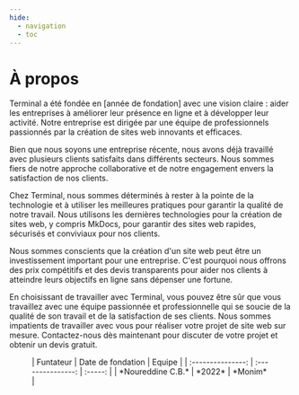 ```yaml
---
hide:
  - navigation
  - toc
---
```


# À propos

Terminal a été fondée en [année de fondation] avec une vision claire : aider les entreprises à améliorer leur présence en ligne et à développer leur activité. Notre entreprise est dirigée par une équipe de professionnels passionnés par la création de sites web innovants et efficaces.

Bien que nous soyons une entreprise récente, nous avons déjà travaillé avec plusieurs clients satisfaits dans différents secteurs. Nous sommes fiers de notre approche collaborative et de notre engagement envers la satisfaction de nos clients.

Chez Terminal, nous sommes déterminés à rester à la pointe de la technologie et à utiliser les meilleures pratiques pour garantir la qualité de notre travail. Nous utilisons les dernières technologies pour la création de sites web, y compris MkDocs, pour garantir des sites web rapides, sécurisés et conviviaux pour nos clients.

Nous sommes conscients que la création d'un site web peut être un investissement important pour une entreprise. C'est pourquoi nous offrons des prix compétitifs et des devis transparents pour aider nos clients à atteindre leurs objectifs en ligne sans dépenser une fortune.

En choisissant de travailler avec Terminal, vous pouvez être sûr que vous travaillez avec une équipe passionnée et professionnelle qui se soucie de la qualité de son travail et de la satisfaction de ses clients. Nous sommes impatients de travailler avec vous pour réaliser votre projet de site web sur mesure. Contactez-nous dès maintenant pour discuter de votre projet et obtenir un devis gratuit.

<figure markdown>
| Funtateur         | Date de fondation | Equipe  |
| :---------------: | :---------------: | :-----: |
| *Noureddine C.B.* | *2022*            | *Monim* |
</figure>